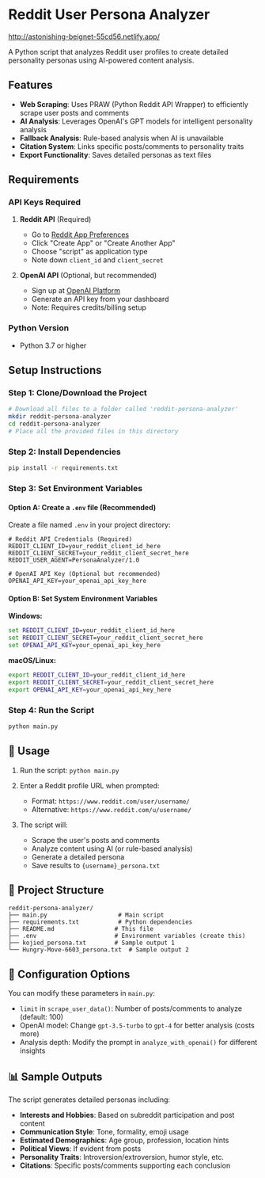 # Reddit User Persona Analyzer  
http://astonishing-beignet-55cd56.netlify.app/

A Python script that analyzes Reddit user profiles to create detailed personality personas using AI-powered content analysis.

## Features

- **Web Scraping**: Uses PRAW (Python Reddit API Wrapper) to efficiently scrape user posts and comments
- **AI Analysis**: Leverages OpenAI's GPT models for intelligent personality analysis
- **Fallback Analysis**: Rule-based analysis when AI is unavailable
- **Citation System**: Links specific posts/comments to personality traits
- **Export Functionality**: Saves detailed personas as text files

## Requirements

### API Keys Required

1. **Reddit API** (Required)
   - Go to [Reddit App Preferences](https://www.reddit.com/prefs/apps)
   - Click "Create App" or "Create Another App"
   - Choose "script" as application type
   - Note down `client_id` and `client_secret`

2. **OpenAI API** (Optional, but recommended)
   - Sign up at [OpenAI Platform](https://platform.openai.com/)
   - Generate an API key from your dashboard
   - Note: Requires credits/billing setup

### Python Version
- Python 3.7 or higher

##  Setup Instructions

### Step 1: Clone/Download the Project
```bash
# Download all files to a folder called 'reddit-persona-analyzer'
mkdir reddit-persona-analyzer
cd reddit-persona-analyzer
# Place all the provided files in this directory
```

### Step 2: Install Dependencies
```bash
pip install -r requirements.txt
```

### Step 3: Set Environment Variables

#### Option A: Create a `.env` file (Recommended)
Create a file named `.env` in your project directory:

```env
# Reddit API Credentials (Required)
REDDIT_CLIENT_ID=your_reddit_client_id_here
REDDIT_CLIENT_SECRET=your_reddit_client_secret_here
REDDIT_USER_AGENT=PersonaAnalyzer/1.0

# OpenAI API Key (Optional but recommended)
OPENAI_API_KEY=your_openai_api_key_here
```

#### Option B: Set System Environment Variables

**Windows:**
```cmd
set REDDIT_CLIENT_ID=your_reddit_client_id_here
set REDDIT_CLIENT_SECRET=your_reddit_client_secret_here
set OPENAI_API_KEY=your_openai_api_key_here
```

**macOS/Linux:**
```bash
export REDDIT_CLIENT_ID=your_reddit_client_id_here
export REDDIT_CLIENT_SECRET=your_reddit_client_secret_here
export OPENAI_API_KEY=your_openai_api_key_here
```

### Step 4: Run the Script
```bash
python main.py
```

## 📖 Usage

1. Run the script: `python main.py`
2. Enter a Reddit profile URL when prompted:
   - Format: `https://www.reddit.com/user/username/`
   - Alternative: `https://www.reddit.com/u/username/`

3. The script will:
   - Scrape the user's posts and comments
   - Analyze content using AI (or rule-based analysis)
   - Generate a detailed persona
   - Save results to `{username}_persona.txt`

## 📁 Project Structure

```
reddit-persona-analyzer/
├── main.py                    # Main script
├── requirements.txt           # Python dependencies
├── README.md                 # This file
├── .env                      # Environment variables (create this)
├── kojied_persona.txt        # Sample output 1
└── Hungry-Move-6603_persona.txt  # Sample output 2
```

## 🔧 Configuration Options

You can modify these parameters in `main.py`:

- `limit` in `scrape_user_data()`: Number of posts/comments to analyze (default: 100)
- OpenAI model: Change `gpt-3.5-turbo` to `gpt-4` for better analysis (costs more)
- Analysis depth: Modify the prompt in `analyze_with_openai()` for different insights



## 📊 Sample Outputs

The script generates detailed personas including:

- **Interests and Hobbies**: Based on subreddit participation and post content
- **Communication Style**: Tone, formality, emoji usage
- **Estimated Demographics**: Age group, profession, location hints
- **Political Views**: If evident from posts
- **Personality Traits**: Introversion/extroversion, humor style, etc.
- **Citations**: Specific posts/comments supporting each conclusion


